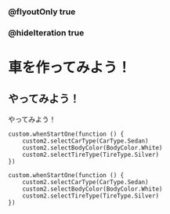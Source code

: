 ### @flyoutOnly true
### @hideIteration true

# 車を作ってみよう！

## やってみよう！

やってみよう！

```ghost
custom.whenStartOne(function () {
    custom2.selectCarType(CarType.Sedan)
    custom2.selectBodyColor(BodyColor.White)
    custom2.selectTireType(TireType.Silver)
})
```

```template
custom.whenStartOne(function () {
    custom2.selectCarType(CarType.Sedan)
    custom2.selectBodyColor(BodyColor.White)
    custom2.selectTireType(TireType.Silver)
})
```